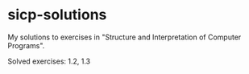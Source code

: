 # sicp-solutions
My solutions to exercises in "Structure and Interpretation of Computer Programs".

Solved exercises: 1.2, 1.3
